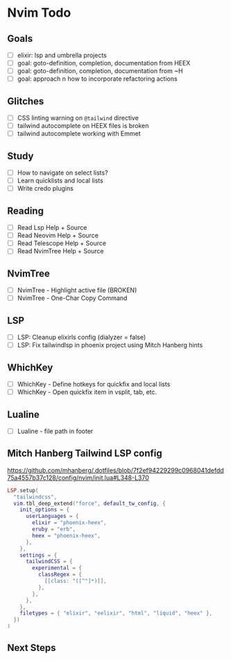 # Nvim Todo 

## Goals 
- [ ] elixir: lsp and umbrella projects 
- [ ] goal: goto-definition, completion, documentation from HEEX 
- [ ] goal: goto-definition, completion, documentation from ~H 
- [ ] goal: approach n how to incorporate refactoring actions 

## Glitches 
- [ ] CSS linting warning on `@tailwind` directive
- [ ] tailwind autocomplete on HEEX files is broken 
- [ ] tailwind autocomplete working with Emmet 

## Study 
- [ ] How to navigate on select lists?
- [ ] Learn quicklists and local lists 
- [ ] Write credo plugins 

## Reading 
- [ ] Read Lsp Help + Source 
- [ ] Read Neovim Help + Source 
- [ ] Read Telescope Help + Source 
- [ ] Read NvimTree Help + Source 

## NvimTree
- [ ] NvimTree - Highlight active file (BROKEN)
- [ ] NvimTree - One-Char Copy Command 

## LSP
- [ ] LSP: Cleanup elixirls config (dialyzer = false)
- [ ] LSP: Fix tailwindlsp in phoenix project using Mitch Hanberg hints

## WhichKey 
- [ ] WhichKey - Define hotkeys for quickfix and local lists
- [ ] WhichKey - Open quickfix item in vsplit, tab, etc.

## Lualine 
- [ ] Lualine - file path in footer

## Mitch Hanberg Tailwind LSP config 

https://github.com/mhanberg/.dotfiles/blob/7f2ef94229299c0968041defdd75a4557b37c128/config/nvim/init.lua#L348-L370

```lua 
LSP.setup(
  "tailwindcss",
  vim.tbl_deep_extend("force", default_tw_config, {
    init_options = {
      userLanguages = {
        elixir = "phoenix-heex",
        eruby = "erb",
        heex = "phoenix-heex",
      },
    },
    settings = {
      tailwindCSS = {
        experimental = {
          classRegex = {
            [[class: "([^"]*)]],
          },
        },
      },
    },
    filetypes = { "elixir", "eelixir", "html", "liquid", "heex" },
  })
)
```

## Next Steps 
